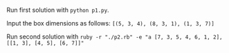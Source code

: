 Run first solution with `python p1.py`.

Input the box dimensions as follows: `[(5, 3, 4), (8, 3, 1), (1, 3, 7)]`

Run second solution with `ruby -r "./p2.rb" -e "a [7, 3, 5, 4, 6, 1, 2], [[1, 3], [4, 5], [6, 7]]"`
